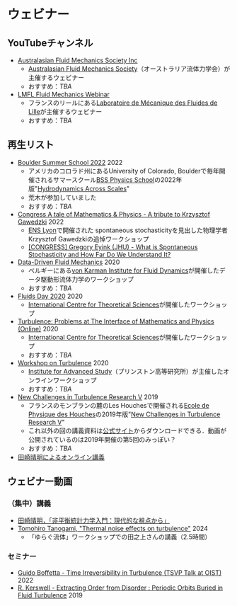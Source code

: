 # ウェビナー

## YouTubeチャンネル

- [Australasian Fluid Mechanics Society Inc](https://www.youtube.com/@australasianfluidmechanics6391)
  - [Australasian Fluid Mechanics Society](https://www.afms.org.au/)（オーストラリア流体力学会）が主催するウェビナー
  - おすすめ：_TBA_
- [LMFL Fluid Mechanics Webinar](https://www.youtube.com/@lmflfluidmechanicswebinar2801)
  - フランスのリールにある[Laboratoire de Mécanique des Fluides de Lille](https://lmfl.cnrs.fr/)が主催するウェビナー
  - おすすめ：_TBA_

## 再生リスト

- [Boulder Summer School 2022](https://www.youtube.com/playlist?list=PL8mMEmoXNBfaFV2wA4lDD7j_f2l7BTYIV) 2022
  - アメリカのコロラド州にあるUniversity of Colorado, Boulderで毎年開催されるサマースクール[BSS Physics School](https://boulderschool.yale.edu/)の2022年版"[Hydrodynamics Across Scales](https://boulderschool.yale.edu/2022/boulder-school-2022)"
  - 荒木が参加していました
  - おすすめ：_TBA_
- [Congress A tale of Mathematics & Physics - A tribute to Krzysztof Gawedzki](https://www.youtube.com/playlist?list=PLLsRJsYVVgsN_AgXJJ0GmmAwi1A07_Rat) 2022
  - [ENS Lyon](https://www.ens-lyon.fr/en/)で開催された spontaneous stochasticityを見出した物理学者Krzysztof Gawedzkiの追悼ワークショップ
  - [[CONGRESS] Gregory Eyink (JHU) - What is Spontaneous Stochasticity and How Far Do We Understand It?](https://youtu.be/L-pTgI0ygxI?si=DUHgvVaiYHFaCRPs)
- [Data-Driven Fluid Mechanics](https://www.youtube.com/playlist?list=PLKCfRadWZy1w7O6B0NnvZpaCy9Kp6zmwC) 2020
  - ベルギーにある[von Karman Institute for Fluid Dynamics](https://www.vki.ac.be/)が開催したデータ駆動形流体力学のワークショップ
  - おすすめ：_TBA_
- [Fluids Day 2020](https://www.youtube.com/playlist?list=PL04QVxpjcnjjeIf7nQyd1CBXgP_PxqwTc) 2020
  - [International Centre for Theoretical Sciences](https://www.icts.res.in/)が開催したワークショップ
- [Turbulence: Problems at The Interface of Mathematics and Physics (Online)](https://www.youtube.com/playlist?list=PL04QVxpjcnjiPcslEk4LiGJQv7c20pwn6) 2020
  - [International Centre for Theoretical Sciences](https://www.icts.res.in/)が開催したワークショップ
  - おすすめ：_TBA_
- [Workshop on Turbulence](https://www.youtube.com/playlist?list=PLdDZb3TwJPZ6ZGs1PeZXeRywpffWH9NVZ) 2020
  - [Institute for Advanced Study](https://www.ias.edu/)（プリンストン高等研究所）が主催したオンラインワークショップ
  - おすすめ：_TBA_
- [New Challenges in Turbulence Research V](https://www.youtube.com/playlist?list=PLo9ufcrEqwWFN9bB03xKpwQKeWRKWDMFT) 2019
  - フランスのモンブランの麓のLes Houchesで開催される[Ecole de Physique des Houches](https://www.houches-school-physics.com/ecole-de-physique-des-houches/home-ecole-les-houches-1066564.kjsp)の2019年版"[New Challenges in Turbulence Research V](https://nctr.eu/index.php/en/2019-edition/96-program-speakers-2019)"
  - これ以外の回の講義資料は[公式サイト](https://nctr.eu/index.php/en/)からダウンロードできる．動画が公開されているのは2019年開催の第5回のみっぽい？
  - おすすめ：_TBA_
- [田崎晴明によるオンライン講義](https://www.gakushuin.ac.jp/~881791/OL/indexJ.html)

## ウェビナー動画

### （集中）講義

- [田崎晴明，「非平衡統計力学入門：現代的な視点から」](https://www.gakushuin.ac.jp/~881791/OL/ne/j/index.html)
- [Tomohiro Tanogami, "Thermal noise effects on turbulence"](https://www2.yukawa.kyoto-u.ac.jp/~hydro-2024/program.html) 2024
  - 「ゆらぐ流体」ワークショップでの田之上さんの講義（2.5時間）

### セミナー

- [Guido Boffetta - Time Irreversibility in Turbulence (TSVP Talk at OIST)](https://youtu.be/Tpe3h3QsXK0?si=2b6FdYcfNWauUxvu) 2022
- [R. Kerswell - Extracting Order from Disorder : Periodic Orbits Buried in Fluid Turbulence](https://youtu.be/xh-beI4SMEg?si=HjkEaDvtjw4YhuL7) 2019
